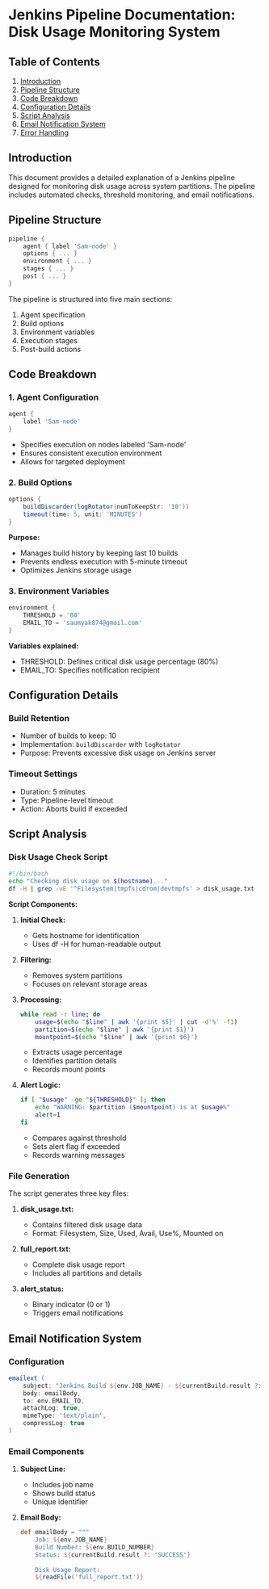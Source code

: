# Jenkins Pipeline Documentation: Disk Usage Monitoring System

## Table of Contents
1. [Introduction](#introduction)
2. [Pipeline Structure](#pipeline-structure)
3. [Code Breakdown](#code-breakdown)
4. [Configuration Details](#configuration-details)
5. [Script Analysis](#script-analysis)
6. [Email Notification System](#email-notification-system)
7. [Error Handling](#error-handling)

## Introduction

This document provides a detailed explanation of a Jenkins pipeline designed for monitoring disk usage across system partitions. The pipeline includes automated checks, threshold monitoring, and email notifications.

## Pipeline Structure

```groovy
pipeline {
    agent { label 'Sam-node' }
    options { ... }
    environment { ... }
    stages { ... }
    post { ... }
}
```

The pipeline is structured into five main sections:
1. Agent specification
2. Build options
3. Environment variables
4. Execution stages
5. Post-build actions

## Code Breakdown

### 1. Agent Configuration
```groovy
agent {
    label 'Sam-node'
}
```
- Specifies execution on nodes labeled 'Sam-node'
- Ensures consistent execution environment
- Allows for targeted deployment

### 2. Build Options
```groovy
options {
    buildDiscarder(logRotator(numToKeepStr: '10'))
    timeout(time: 5, unit: 'MINUTES')
}
```
**Purpose:**
- Manages build history by keeping last 10 builds
- Prevents endless execution with 5-minute timeout
- Optimizes Jenkins storage usage

### 3. Environment Variables
```groovy
environment {
    THRESHOLD = '80'
    EMAIL_TO = 'saumyak874@gmail.com'
}
```
**Variables explained:**
- THRESHOLD: Defines critical disk usage percentage (80%)
- EMAIL_TO: Specifies notification recipient

## Configuration Details

### Build Retention
- Number of builds to keep: 10
- Implementation: `buildDiscarder` with `logRotator`
- Purpose: Prevents excessive disk usage on Jenkins server

### Timeout Settings
- Duration: 5 minutes
- Type: Pipeline-level timeout
- Action: Aborts build if exceeded

## Script Analysis

### Disk Usage Check Script
```bash
#!/bin/bash
echo "Checking disk usage on $(hostname)..."
df -H | grep -vE '^Filesystem|tmpfs|cdrom|devtmpfs' > disk_usage.txt
```

**Script Components:**
1. **Initial Check:**
   - Gets hostname for identification
   - Uses df -H for human-readable output

2. **Filtering:**
   - Removes system partitions
   - Focuses on relevant storage areas

3. **Processing:**
   ```bash
   while read -r line; do
       usage=$(echo "$line" | awk '{print $5}' | cut -d'%' -f1)
       partition=$(echo "$line" | awk '{print $1}')
       mountpoint=$(echo "$line" | awk '{print $6}')
   ```
   - Extracts usage percentage
   - Identifies partition details
   - Records mount points

4. **Alert Logic:**
   ```bash
   if [ "$usage" -ge "${THRESHOLD}" ]; then
       echo "WARNING: $partition ($mountpoint) is at $usage%"
       alert=1
   fi
   ```
   - Compares against threshold
   - Sets alert flag if exceeded
   - Records warning messages

### File Generation
The script generates three key files:
1. **disk_usage.txt:**
   - Contains filtered disk usage data
   - Format: Filesystem, Size, Used, Avail, Use%, Mounted on

2. **full_report.txt:**
   - Complete disk usage report
   - Includes all partitions and details

3. **alert_status:**
   - Binary indicator (0 or 1)
   - Triggers email notifications

## Email Notification System

### Configuration
```groovy
emailext (
    subject: "Jenkins Build ${env.JOB_NAME} - ${currentBuild.result ?: 'SUCCESS'}",
    body: emailBody,
    to: env.EMAIL_TO,
    attachLog: true,
    mimeType: 'text/plain',
    compressLog: true
)
```

### Email Components
1. **Subject Line:**
   - Includes job name
   - Shows build status
   - Unique identifier

2. **Email Body:**
   ```groovy
   def emailBody = """
       Job: ${env.JOB_NAME}
       Build Number: ${env.BUILD_NUMBER}
       Status: ${currentBuild.result ?: 'SUCCESS'}
       
       Disk Usage Report:
       ${readFile('full_report.txt')}
       
      